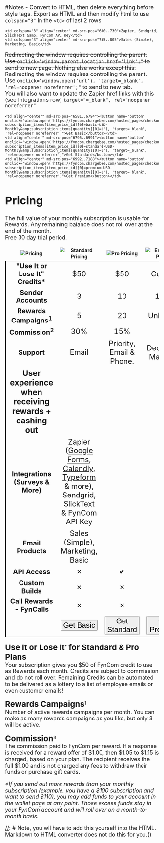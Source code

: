 #Notes - Convert to HTML, then delete everything before style tags.
Export as HTML and then modify html to use `colspan="3"` in the `<td>` of last 2 rows

```
<td colspan="3" align="center" md-src-pos="680..730">Zapier, Sendgrid, SlickText &amp; FynCom API Key</td>
<td colspan="3" align="center" md-src-pos="755..805">Sales (Simple), Marketing, Basic</td>
```

~~Redirecting the window requires controlling the parent. Use `onclick="window.parent.location.href='link';"` to send to new page. Nothing else works except this.~~
Redirecting the window requires controlling the parent. Use `onclick="window.open('url'), 'target=_blank', 'rel=noopener noreferrer';"` to send to new tab. <br>
You will also want to update the Zapier href links with this (see Integrations row) `target="=_blank", rel="noopener noreferrer"`


```
<td align="center" md-src-pos="6581..6794"><button name="button" onclick="window.open('https://fyncom.chargebee.com/hosted_pages/checkout?subscription_items[item_price_id][0]=basic-USD-Monthly&amp;subscription_items[quantity][0]=1'), 'target=_blank', 'rel=noopener noreferrer';">Get Basic</button></td>
<td align="center" md-src-pos="6795..6991"><button name="button" onclick="window.open('https://fyncom.chargebee.com/hosted_pages/checkout?subscription_items[item_price_id][0]=standard-USD-Monthly&amp;subscription_items[quantity][0]=1'), 'target=_blank', 'rel=noopener noreferrer';">Get Standard</button></td>
<td align="center" md-src-pos="6992..7188"><button name="button" onclick="window.open('https://fyncom.chargebee.com/hosted_pages/checkout?subscription_items[item_price_id][0]=premium-USD-Monthly&amp;subscription_items[quantity][0]=1'), 'target=_blank', 'rel=noopener noreferrer';">Get Premium</button></td>
```


[//]: # (You will want to manually add links into the HTML later too.)

# Pricing
The full value of your monthly subscription is usable for Rewards. Any remaining balance does not roll over at the end of the month. <br> Free 30 day trial period.

| ![Pricing](https://fyncom-static-files.s3.us-west-1.amazonaws.com/pricing/Pricing+Graphic+A1.png) |                                                                                              ![Standard Pricing](https://fyncom-static-files.s3.us-west-1.amazonaws.com/pricing/Pricing+Standard+A2_50.png)                                                                                              |                                                  ![Pro Pricing](https://fyncom-static-files.s3.us-west-1.amazonaws.com/pricing/Pricing+Pro+A3_.png)                                                  |                                          ![Enterprise Pricing](https://fyncom-static-files.s3.us-west-1.amazonaws.com/pricing/Pricing+Enterprise+A4.png)                                           |
|:-------------------------------------------------------------------------------------------------:|:--------------------------------------------------------------------------------------------------------------------------------------------------------------------------------------------------------------------------------------------------------------------------------------------------------:|:----------------------------------------------------------------------------------------------------------------------------------------------------------------------------------------------------:|:--------------------------------------------------------------------------------------------------------------------------------------------------------------------------------------------------:|
|                                   "Use It or Lose It" Credits*                                    |                                                                                                                                                   $50                                                                                                                                                    |                                                                                                 $50                                                                                                  |                                                                                               Custom                                                                                               |
|                                          Sender Accounts                                          |                                                                                                                                                    3                                                                                                                                                     |                                                                                                  10                                                                                                  |                                                                                                100+                                                                                                |
|                                   Rewards Campaigns<sup>1</sup>                                   |                                                                                                                                                    5                                                                                                                                                     |                                                                                                  20                                                                                                  |                                                                                             Unlimited                                                                                              |
|                                      Commission<sup>2</sup>                                       |                                                                                                                                                   30%                                                                                                                                                    |                                                                                                 15%                                                                                                  |                                                                                                 5%                                                                                                 |
|                                              Support                                              |                                                                                                                                                  Email                                                                                                                                                   |                                                                                       Priority, Email & Phone.                                                                                       |                                                                                         Dedicated Manager                                                                                          |
|                      **User experience when receiving rewards + cashing out**                     |
|                                           Integrations (Surveys & More)                                          | Zapier ([Google Forms](https://zapier.com/shared/55aa54da57f69cc482d7aca9238c9aee459c3b2), [Calendly](https://zapier.com/shared/d3b8c380ec3e92855d6160075e243e4fc0cab081), [Typeform](https://zapier.com/shared/5605b1ceffcf3fe14d5cdd91717847590d849841) & more), Sendgrid, SlickText & FynCom API Key |
|                                          Email Products                                           |                                                                                                                                     Sales (Simple), Marketing, Basic                                                                                                                                     |
|                                            API Access                                             |                                                                                                                                                 &#x2717;                                                                                                                                                 |                                                                                               &#10004;                                                                                               |                                                                                              &#10004;                                                                                              |
|                                           Custom Builds                                           |                                                                                                                                                 &#x2717;                                                                                                                                                 |                                                                                               &#x2717;                                                                                               |                                                                                              &#10004;                                                                                              |
|                                      Call Rewards - FynCalls                                      |                                                                                                                                                 &#x2717;                                                                                                                                                 |                                                                                               &#x2717;                                                                                               |                                                                                              &#10004;                                                                                              |
|                                                                                                   |                                           <button name="button" onclick="https://fyncom.chargebee.com/hosted_pages/checkout?subscription_items[item_price_id][0]=basic-USD-Monthly&subscription_items[quantity][0]=1"  formtarget="_blank">Get Basic</button>                                            | <button name="button" onclick="https://fyncom.chargebee.com/hosted_pages/checkout?subscription_items[item_price_id][0]=standard-USD-Monthly&subscription_items[quantity][0]=1">Get Standard</button> | <button name="button" onclick="https://fyncom.chargebee.com/hosted_pages/checkout?subscription_items[item_price_id][0]=premium-USD-Monthly&subscription_items[quantity][0]=1">Get Premium</button> |

**Use It or Lose It**<sup>*</sup> **for Standard & Pro Plans** <br>
Your subscription gives you $50 of FynCom credit to use as Rewards each month. Credits are subject to commission and do not roll over.
Remaining Credits can be automated to be delivered as a lottery to a list of employee emails or even customer emails!

**Rewards Campaigns**<sup>1</sup> <br>
Number of active rewards campaigns per month. You can make as many rewards campaigns as you like, but only 3 will be active.

**Commission**<sup>3</sup> <br>
The commission paid to FynCom per reward. If a response is received for a reward offer of $1.00, then $1.05 to $1.15 is charged, based on your plan. The recipient receives the full $1.00 and is not charged any fees to withdraw their funds or purchase gift cards.

_*If you send out more rewards than your monthly subscription (example, you have a $100 subscription and want to send $110), you may add funds to your account
in the wallet page at any point. Those excess funds stay in your FynCom account and will roll over on a month-to-month basis._

[//]: # Note, you wll have to add this yourself into the HTML. Markdown to HTML converter does not do this for you.()
<style>
        th {
            border-right:hidden!important;
            border-left:hidden!important;
            border-top:hidden!important;
            width: 23%;
        }
        th:first-child {
            width: 31%;
        }
        tr {
            border-left:3px solid black;
        }
        table td:first-child {
            font-size: 22px;
            font-weight: bold;
        }
        table td {
            font-size: 24px;
        }
        button {
            font-size: 24px;
        }
        p {
            font-size: 18px;
        }
        strong {
            font-size: 26px;
        }
        h1 {
            font-size: 36px;
        }
</style>
